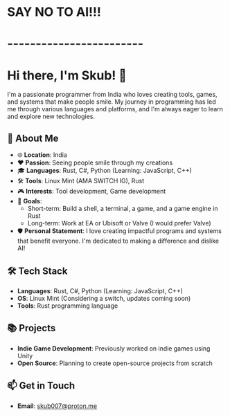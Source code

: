 # SAY NO TO AI!!!
# ------------------------

# Hi there, I'm Skub! 👋

I'm a passionate programmer from India who loves creating tools, games, and systems that make people smile. My journey in programming has led me through various languages and platforms, and I'm always eager to learn and explore new technologies.

## 🚀 About Me

- 🌐 **Location**: India
- ❤️ **Passion**: Seeing people smile through my creations
- 🎓 **Languages**: Rust, C#, Python (Learning: JavaScript, C++)
- 🛠️ **Tools**: Linux Mint (AMA SWITCH IG), Rust
- 🎮 **Interests**: Tool development, Game development
- 🎯 **Goals**: 
  - Short-term: Build a shell, a terminal, a game, and a game engine in Rust
  - Long-term: Work at EA or Ubisoft or Valve (I would prefer Valve)
- 🛡️ **Personal Statement**: I love creating impactful programs and systems that benefit everyone. I'm dedicated to making a difference and dislike AI!

## 🛠️ Tech Stack

- **Languages**: Rust, C#, Python (Learning: JavaScript, C++)
- **OS**: Linux Mint (Considering a switch, updates coming soon)
- **Tools**: Rust programming language

## 📚 Projects

- **Indie Game Development**: Previously worked on indie games using Unity
- **Open Source**: Planning to create open-source projects from scratch

## 📫 Get in Touch

- **Email**: skub007@proton.me
